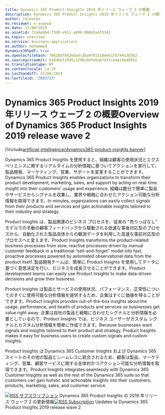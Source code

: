 ```yaml
---
title: Dynamics 365 Product Insights 2019 年リリース ウェーブ 2 の概要
description: Dynamics 365 Product Insights 2019 年リリース ウェーブ 2 の概要
author: relnotes
ms.reviewer: v-aswood
ms.date: 11/08/2019
ms.assetid: f2a6e06d-f3d0-e911-a996-000d3a4f3343
ms.topic: overview
ms.service: business-applications
ms.author: mohammed
dynamics365pdf: true
ms.openlocfilehash: 7862b8f8426dadc38a9f915184eb1f8744a3b7b2
ms.sourcegitcommit: b18d8ef2595c1298c94fe6a6fd1fceaa16bd9561
ms.translationtype: HT
ms.contentlocale: ja-JP
ms.lasthandoff: 12/06/2019
ms.locfileid: "2893723"
---
```

# <a name="overview-of-dynamics-365-product-insights-2019-release-wave-2"></a><span data-ttu-id="32264-103">Dynamics 365 Product Insights 2019 年リリース ウェーブ 2 の概要</span><span class="sxs-lookup"><span data-stu-id="32264-103">Overview of Dynamics 365 Product Insights 2019 release wave 2</span></span>
[!include[artificial-intelligence/dynamics365-product-insights banner](../includes/artificial-intelligence/dynamics365-product-insights.md)]

<!--overview start-->
<span data-ttu-id="32264-104">Dynamics 365 Product Insights を使用すると、組織は顧客の使用状況とエクスペリエンスに関するリアルタイムの分析情報に基づいてアクションを実行して、製品開発、マーケティング、営業、サポートを変革することができます。</span><span class="sxs-lookup"><span data-stu-id="32264-104">Dynamics 365 Product Insights enables organizations to transform their product development, marketing, sales, and support by acting on real-time insight into their customers’ usage and experience.</span></span> <span data-ttu-id="32264-105">組織は数分で簡単に製品やサービスからシグナルを収集し、業界や戦略に合わせたアクション可能な分析情報を取得できます。</span><span class="sxs-lookup"><span data-stu-id="32264-105">In minutes, organizations can easily collect signals from their products and services and gain actionable insights tailored to their industry and strategy.</span></span>

<span data-ttu-id="32264-106">Product Insights は、製品関連のビジネス プロセスを、従来の "売りっぱなし" モデルでの手動の顧客フィードバックから駆動される低速な事後対応型のプロセスから、自動化された製品自体からの観測データを利用した高速な事前対応型のプロセスへと変えます。</span><span class="sxs-lookup"><span data-stu-id="32264-106">Product Insights transforms the product-related business processes from slow, reactive processes driven by manual customer feedback in a traditional “sell-and-forget” model into fast, proactive processes powered by automated observational data from the product itself.</span></span> <span data-ttu-id="32264-107">製品開発チームは、簡単に Product Insights を使用してデータに基づく意思決定を行い、ビジネスを成長させることができます。</span><span class="sxs-lookup"><span data-stu-id="32264-107">Product development teams can easily use Product Insights to make data-driven decisions and grow their business.</span></span> 

<span data-ttu-id="32264-108">Product Insights は製品とサービスの使用状況、パフォーマンス、正常性についてのすぐに使用可能な分析情報を提供するため、企業はすぐに価値を得ることができます。</span><span class="sxs-lookup"><span data-stu-id="32264-108">Product Insights provides out-of-the-box insights about the usage, performance, and health of products and services so businesses get value right away.</span></span> <span data-ttu-id="32264-109">企業は自社の製品と戦略に合わせたシグナルと分析情報を必要としているので、Product Insights では、ビジネス ユーザーがカスタム シグナルとカスタム分析情報を簡単に作成できます。</span><span class="sxs-lookup"><span data-stu-id="32264-109">Because businesses want signals and insights tailored to their product and strategy, Product Insights makes it easy for business users to create custom signals and custom insights.</span></span>

<span data-ttu-id="32264-110">Product Insights は Dynamics 365 Customer Insights および Dynamics 365 スイートのその他の製品とシームレスに統合されるため、顧客は製品、マーケティング、営業、顧客サービスに関する全体的かつアクション可能な分析情報を取得できます。</span><span class="sxs-lookup"><span data-stu-id="32264-110">Product Insights integrates seamlessly with Dynamics 365 Customer Insights as well as the rest of the Dynamics 365 suite so that customers can gain holistic and actionable insights into their customers, products, marketing, sales, and customer service.</span></span>

<span data-ttu-id="32264-111">[![RSS サブスクリプション](/dynamics365-release-plan/media/feed-icon.png "RSS サブスクリプション")](https://docs.microsoft.com/api/search/rss?locale=en-us&$filter=scopes%2Fany(t%3A%20t%20eq%20%27dynamics365-product-insights-192%27)) Dynamics 365 Product Insights の 2019 年リリース ウェーブ 2 の更新情報</span><span class="sxs-lookup"><span data-stu-id="32264-111">[![RSS Subscription](/dynamics365-release-plan/media/feed-icon.png "RSS Subscription")](https://docs.microsoft.com/api/search/rss?locale=en-us&$filter=scopes%2Fany(t%3A%20t%20eq%20%27dynamics365-product-insights-192%27)) Updates to Dynamics 365 Product Insights 2019 release wave 2</span></span>
<!--overview end-->